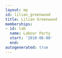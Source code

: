 ```yaml
---
layout: mp
id: lilian_greenwood
title: Lilian Greenwood
memberships:
- id: lab
  name: Labour Party
  start: '2010-06-08'
  end: 
autogenerated: true
---
```

